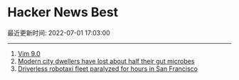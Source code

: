 # Hacker News Best

最近更新时间: 2022-07-01 17:03:00

--- 
1. [Vim 9.0](https://www.vim.org/vim90.php) 
2. [Modern city dwellers have lost about half their gut microbes](https://www.science.org/content/article/modern-city-dwellers-have-lost-about-half-their-gut-microbes) 
3. [Driverless robotaxi fleet paralyzed for hours in San Francisco](https://thelastdriverlicenseholder.com/2022/06/29/driverless-robotaxi-fleet-paralyzed-for-hours-in-san-francisco/) 
